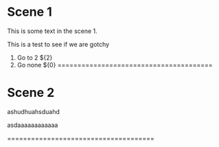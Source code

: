 # Scene 1

This is some text in the scene 1.

This is a test to see if we are gotchy

1. Go to 2 ${2}
2. Go none ${0}
=======================================

# Scene 2

ashudhuahsduahd

asdaaaaaaaaaaaa

=====================================
